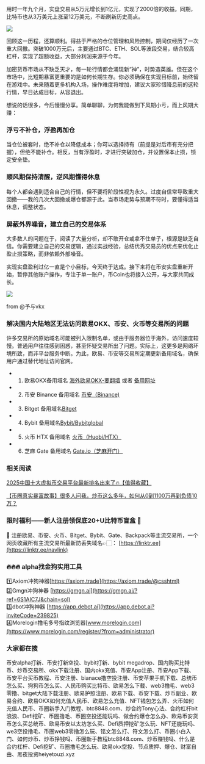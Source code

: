 用时一年九个月，实盘交易从5万元增长到1亿元，实现了2000倍的收益。同期，比特币也从3万美元上涨至12万美元，不断刷新历史高点。

[![](https://307e939.webp.li/67aae5f153b6d183.jpg)](https://btc8848.com/top-10-exchanges)

回顾这一历程，还算顺利。得益于严格的仓位管理和风险控制，期间仅经历了一次重大回撤。突破1000万元后，主要通过BTC、ETH、SOL等波段交易，结合较高杠杆，实现了超额收益，大部分利润来源于今年。

加密货币市场从不缺乏天才，每一轮行情都会涌现新“神”，时势造英雄。但在这个市场中，比短期暴富更重要的是如何长期生存。你必须确保在实现目标前，始终留在游戏中。未来随着更多机构入场，操作难度将增加，建议大家珍惜降息前的这轮行情，早日达成目标，从容退出。

想说的话很多，今后慢慢分享。简单聊聊，为何我能做到下风期小亏，而上风期大赚：

### 浮亏不补仓，浮盈再加仓
当仓位被套时，绝不补仓以降低成本；你可以选择持有（前提是对后市有充分把握），但绝不能补仓。相反，当有浮盈时，才进行突破加仓，并设置保本止损，锁定安全垫。

### 顺风期保持清醒，逆风期懂得休息
每个人都会遇到适合自己的行情，但不要将阶段性视为永久。过度自信常导致重大回撤——我的几次大回撤或爆仓都源于此。当市场走势与预期不符时，要懂得适当休息，调整状态。

### 屏蔽外界噪音，建立自己的交易体系
大多数人的问题在于，阅读了大量分析，却不敢开仓或拿不住单子，根源是缺乏自信。你需要建立自己的交易逻辑，通过实战经验，总结优秀交易员的优点来优化止盈止损策略，而非依赖外部噪音。

实现实盘盈利过亿一直是个小目标，今天终于达成。接下来将在币安实盘重新开始，暂停其他账户操作，专注于单一账户，币Coin也将接入公开，与大家共同成长。

[![](https://307e939.webp.li/20250714181655805.png)](https://btc8848.com/top-10-exchanges)

from @予与vkx

### 解决国内大陆地区无法访问欧易OKX、币安、火币等交易所的问题
许多交易所的原始域名可能被列入限制名单，或由于服务器位于海外，访问速度较慢。普通用户往往感到困惑，甚至怀疑交易所出了问题。实际上，这更多是网络环境所致，而非平台服务中断。为此，欧易、币安等交易所定期更新备用域名，确保用户通过替代地址访问官网。

- 1. 欧易OKX备用域名 [海外欧易OKX-要翻墙](https://www.okx.com/join/76527935) 或者 [备用网址](https://www.chouyi.kim/zh-hans/join/76527935) 
- 2. 币安 Binance 备用域名 [币安（Binance)](https://accounts.binance.com/zh-CN/register?ref=36457687)
- 3. Bitget 备用域名[Bitget](https://www.bitget.com/zh-CN/referral/register?from=referral&clacCode=VRNEYUTR)
- 4. Bybit 备用域名[Bybit/Bybitglobal](https://www.bybitglobal.com/zh-MY/invite/?ref=VMKORMM)
- 5. 火币 HTX 备用域名 [火币（Huobi/HTX）](https://www.htx.com/invite/zh-cn/1f?invite_code=whf45223)
- 6. 芝麻 Gate 备用域名 [Gate.io（芝麻开门）](https://www.gate.io/zh/signup?ref_type=103&ref=A1ERAQ)

### 相关阅读
[2025中国十大虚拟币交易平台最新排名出来了🔥【值得收藏】](https://btc8848.com/top-10-exchanges/)

[【币圈真实暴富故事】很多人问我，炒币这么多年，如何从0到1100万再到负债10万？](https://heiyetouzi.xyz/biquanstory001/)

### 限时福利——新人注册领保底20+U比特币盲盒 🎁
🎁 注册欧易、币安、火币、Bitget、Bybit、Gate、Backpack等主流交易所，一个网页收藏所有主流交易所最新防丢失域名👉🏻： [https://linktr.ee](https://linktr.ee/navlink)

### 🔥🔥🔥 alpha找金狗实用工具
1️⃣Axiom冲狗神器[https://axiom.trade](https://axiom.trade/@csshtml)  
2️⃣Gmgn冲狗神器 [https://gmgn.ai](https://gmgn.ai/?ref=6S1AIC7J&chain=sol)  
3️⃣dbot冲狗神器 [https://app.debot.ai](https://app.debot.ai?inviteCode=239825)  
4️⃣Morelogin撸毛多号指纹浏览器[www.morelogin.com](https://www.morelogin.com/register/?from=administrator)  

### 大家都在搜
币安alpha打新、币安打新空投、bybit打新、bybit megadrop、国内购买比特币、炒币交易所、okx下载注册、国内okx充值、币安App注册、币安App下载、币安平台买币教程、币安注册、bianace撸空投注册、币安苹果手机下载、总统币怎么买、狗狗币怎么买、人民币购买比特币、欧易怎么下载、web3撸毛、web3零撸、bitget大陆下载注册、欧易护照注册、欧易下载、币安下载、炒币副业、欧易合约、欧易OKX如何充值人民币、欧易怎么充值、NFT钱包怎么弄、火币如何充值人民币、币圈新手入门教程、btc8848.com、炒合约Tony心法、合约杠杆bit浪浪、Defi挖矿、币圈撸毛、币圈空投还能玩吗、做合约爆仓怎么办、欧易币安货币怎么买总统币、欧易币安以太坊怎么买、Defi质押挖矿怎么玩、NFT还能玩吗、we3空投撸毛、币圈web3零撸怎么玩、铭文怎么打、符文怎么打、币圈小白入门、如何炒币、炒币挣钱吗、币圈新手教程btc8848.com、炒币赚钱吗、什么是合约杠杆、Defi挖矿、币圈撸毛怎么玩、欧易okx空投、节点质押、爆仓、财富自由、黑夜投资heiyetouzi.xyz